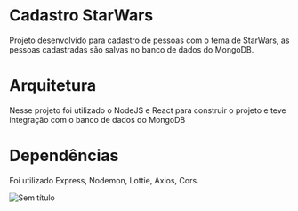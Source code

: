 # Cadastro StarWars

Projeto desenvolvido para cadastro de pessoas com o tema de StarWars,
as pessoas cadastradas são salvas no banco de dados do MongoDB.



# Arquitetura

Nesse projeto foi utilizado o NodeJS e React para construir o projeto 
e teve integração com o banco de dados do MongoDB

# Dependências

Foi utilizado Express, Nodemon, Lottie, Axios, Cors.

![Sem título](https://user-images.githubusercontent.com/59074122/77959622-44f46f00-72ad-11ea-9b5a-33544423f473.png)


